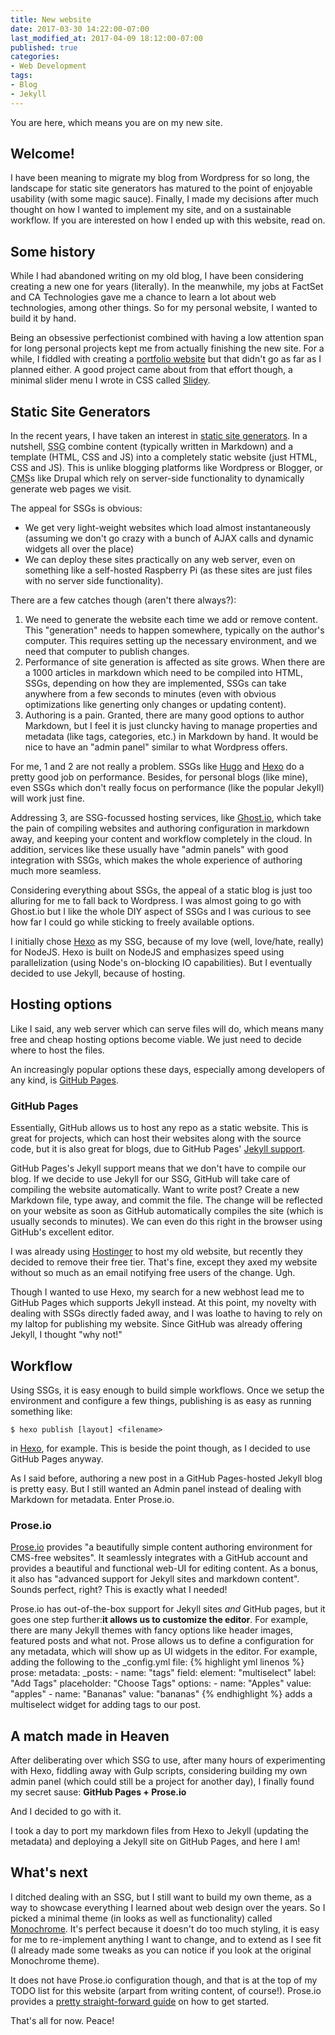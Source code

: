 ```yaml
---
title: New website
date: 2017-03-30 14:22:00-07:00
last_modified_at: 2017-04-09 18:12:00-07:00
published: true
categories:
- Web Development
tags:
- Blog
- Jekyll
---
```

You are here, which means you are on my new site.

## Welcome!

I have been meaning to migrate my blog from Wordpress for so long, the landscape for static site generators has matured to the point of enjoyable usability (with some magic sauce). Finally, I made my decisions after much thought on how I wanted to implement my site, and on a sustainable workflow. If you are interested on how I ended up with this website, read on.

## Some history

While I had abandoned writing on my old blog, I have been considering creating a new one for years (literally). In the meanwhile, my jobs at FactSet and CA Technologies gave me a chance to learn a lot about web technologies, among other things. So for my personal website, I wanted to build it by hand.

Being an obsessive perfectionist combined with having a low attention span for long personal projects kept me from actually finishing the new site. For a while, I fiddled with creating a [portfolio website](http://gauthamyerroju.com/personal-site/) but that didn't go as far as I planned either. A good project came about from that effort though, a minimal slider menu I wrote in CSS called [Slidey](http://gauthamyerroju.com/Slidey/).

## Static Site Generators

In the recent years, I have taken an interest in [static site generators](https://davidwalsh.name/introduction-static-site-generators). In a nutshell, <abbr title="Static Site Generator">SSG</abbr> combine content (typically written in Markdown) and a template (HTML, CSS and JS) into a completely static website (just HTML, CSS and JS). This is unlike blogging platforms like Wordpress or Blogger, or <abbr title="Content Management System">CMS</abbr>s like Drupal which rely on server-side functionality to dynamically generate web pages we visit.

The appeal for SSGs is obvious:
- We get very light-weight websites which load almost instantaneously (assuming we don't go crazy with a bunch of AJAX calls and dynamic widgets all over the place)
- We can deploy these sites practically on any web server, even on something like a self-hosted Raspberry Pi (as these sites are just files with no server side functionality).

There are a few catches though (aren't there always?):

1. We need to generate the website each time we add or remove content. This "generation" needs to happen somewhere, typically on the author's computer. This requires setting up the necessary environment, and we need that computer to publish changes.
2. Performance of site generation is affected as site grows. When there are a 1000 articles in markdown which need to be compiled into HTML, SSGs, depending on how they are implemented, SSGs can take anywhere from a few seconds to minutes (even with obvious optimizations like generting only changes or updating content).
3. Authoring is a pain. Granted, there are many good options to author Markdown, but I feel it is just cluncky having to manage properties and metadata (like tags, categories, etc.) in Markdown by hand. It would be nice to have an "admin panel" similar to what Wordpress offers.

For me, 1 and 2 are not really a problem. SSGs like [Hugo](https://gohugo.io/) and [Hexo](https://hexo.io/) do a pretty good job on performance. Besides, for personal blogs (like mine), even SSGs which don't really focus on performance (like the popular Jekyll) will work just fine.

Addressing 3, are SSG-focussed hosting services, like [Ghost.io](https://ghost.org/), which take the pain of compiling websites and authoring configuration in markdown away, and keeping your content and workflow completely in the cloud. In addition, services like these usually have "admin panels" with good integration with SSGs, which makes the whole experience of authoring much more seamless.

Considering everything about SSGs, the appeal of a static blog is just too alluring for me to fall back to Wordpress. I was almost going to go with Ghost.io but I like the whole DIY aspect of SSGs and I was curious to see how far I could go while sticking to freely available options.

I initially chose [Hexo](https://hexo.io/) as my SSG, because of my love (well, love/hate, really) for NodeJS. Hexo is built on NodeJS and emphasizes speed using parallelization (using Node's on-blocking IO capabilities). But I eventually decided to use Jekyll, because of hosting.

## Hosting options

Like I said, any web server which can serve files will do, which means many free and cheap hosting options become viable. We just need to decide where to host the files.

An increasingly popular options these days, especially among developers of any kind, is [GitHub Pages](https://pages.github.com/).

### GitHub Pages

Essentially, GitHub allows us to host any repo as a static website. This is great for projects, which can host their websites along with the source code, but it is also great for blogs, due to GitHub Pages' [Jekyll support](https://help.github.com/articles/using-jekyll-as-a-static-site-generator-with-github-pages/).

GitHub Pages's Jekyll support means that we don't have to compile our blog. If we decide to use Jekyll for our SSG, GitHub will take care of compiling the website automatically. Want to write  post? Create a new Markdown file, type away, and commit the file. The change will be reflected on your website as soon as GitHub automatically compiles the site (which is usually seconds to minutes). We can even do this right in the browser using GitHub's excellent editor.

I was already using [Hostinger](https://www.hostinger.com/) to host my old website, but recently they decided to remove their free tier. That's fine, except they axed my website without so much as an email notifying free users of the change. Ugh.

Though I wanted to use Hexo, my search for a new webhost lead me to GitHub Pages which supports Jekyll instead. At this point, my novelty with dealing with SSGs directly faded away, and I was loathe to having to rely on my laltop for publishing my website. Since GitHub was already offering Jekyll, I thought "why not!"

## Workflow

Using SSGs, it is easy enough to build simple workflows. Once we setup the environment and configure a few things, publishing is as easy as running something like:
```shell
$ hexo publish [layout] <filename>
```
in [Hexo](https://hexo.io/), for example. This is beside the point though, as I decided to use GitHub Pages anyway.

As I said before, authoring a new post in a GitHub Pages-hosted Jekyll blog is pretty easy. But I still wanted an Admin panel instead of dealing with Markdown for metadata. Enter Prose.io.

### Prose.io

[Prose.io](http://prose.io/#about) provides "a beautifully simple content authoring environment for CMS-free websites". It seamlessly integrates with a GitHub account and provides a beautiful and functional web-UI for editing content. As a bonus, it also has "advanced support for Jekyll sites and markdown content". Sounds perfect, right? This is exactly what I needed!

Prose.io has out-of-the-box support for Jekyll sites _and_ GitHub pages, but it goes one step further:__it allows us to customize the editor__. For example, there are many Jekyll themes with fancy options like header images, featured posts and what not. Prose allows us to define a configuration for any metadata, which will show up as UI widgets in the editor. For example, adding the following to the _config.yml file:
{% highlight yml linenos %}
prose:
  metadata:
    _posts:
      - name: "tags"
        field:
          element: "multiselect"
          label: "Add Tags"
          placeholder: "Choose Tags"
          options:
            - name: "Apples"
              value: "apples"
            - name: "Bananas"
              value: "bananas"
{% endhighlight %}
adds a multiselect widget for adding tags to our post.

## A match made in Heaven

After deliberating over which SSG to use, after many hours of experimenting with  Hexo, fiddling away with Gulp scripts, considering building my own admin panel (which could still be a project for another day), I finally found my secret sause: __GitHub Pages + Prose.io__

And I decided to go with it.

I took a day to port my markdown files from Hexo to Jekyll (updating the metadata) and deploying a Jekyll site on GitHub Pages, and here I am!

## What's next

I ditched dealing with an SSG, but I still want to build my own theme, as a way to showcase everything I learned about web design over the years. So I picked a minimal theme (in looks as well as functionality)  called [Monochrome](https://github.com/dyutibarma/monochrome). It's perfect because it doesn't do too much styling, it is easy for me to re-implement anything I want to change, and to extend as I see fit (I already made some tweaks as you can notice if you look at the original Monochrome theme).

It does not have Prose.io configuration though, and that is at the top of my TODO list for this website (arpart from writing content, of course!). Prose.io provides a [pretty straight-forward guide](https://github.com/prose/prose/wiki/Getting-Started) on how to get started.

That's all for now. Peace!
